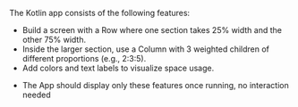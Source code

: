The Kotlin app consists of the following features:
- Build a screen with a Row where one section takes 25% width and the other 75% width.
- Inside the larger section, use a Column with 3 weighted children of different proportions (e.g., 2:3:5).
- Add colors and text labels to visualize space usage.

* The App should display only these features once running, no interaction needed
